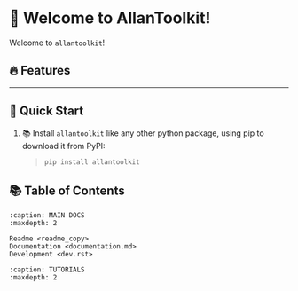# 📑 Welcome to AllanToolkit!

Welcome to `allantoolkit`!

## 🔥 Features

---

## 🚀 Quick Start

1. 📚 Install `allantoolkit` like any other python package, using pip to download it
 from PyPI:

    >```bash
    >pip install allantoolkit
    >```


## 📚 Table of Contents


```{toctree}
:caption: MAIN DOCS
:maxdepth: 2

Readme <readme_copy>
Documentation <documentation.md>
Development <dev.rst>
```

```{toctree}
:caption: TUTORIALS
:maxdepth: 2

```
